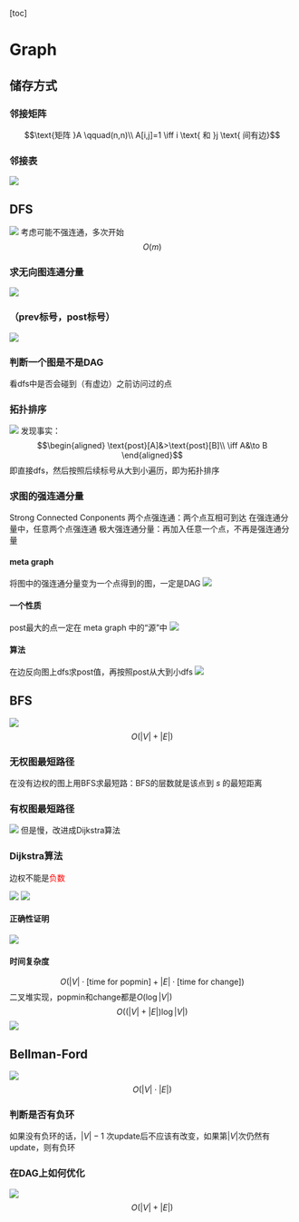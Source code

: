 [toc]
# Graph
## 储存方式
### 邻接矩阵
$$\text{矩阵 }A \qquad(n,n)\\
A[i,j]=1 \iff i \text{ 和 }j \text{ 间有边}$$
### 邻接表
![](./img2/%E5%B1%8F%E5%B9%95%E6%88%AA%E5%9B%BE%202022-06-12%20141722.png)
## DFS
![](./img2/%E5%B1%8F%E5%B9%95%E6%88%AA%E5%9B%BE%202022-06-12%20142523.png)
考虑可能不强连通，多次开始
$$O(m)$$
### 求无向图连通分量
![](./img2/%E5%B1%8F%E5%B9%95%E6%88%AA%E5%9B%BE%202022-06-12%20143844.png)
### （prev标号，post标号）
![](./img2/%E5%B1%8F%E5%B9%95%E6%88%AA%E5%9B%BE%202022-06-12%20144354.png)
### 判断一个图是不是DAG
看dfs中是否会碰到（有虚边）之前访问过的点
### 拓扑排序
![](./img2/%E5%B1%8F%E5%B9%95%E6%88%AA%E5%9B%BE%202022-06-12%20145737.png)
发现事实：$$\begin{aligned}
    \text{post}[A]&>\text{post}[B]\\
\iff  A&\to B
\end{aligned}$$
即直接dfs，然后按照后续标号从大到小遍历，即为拓扑排序
### 求图的强连通分量
Strong Connected Conponents
两个点强连通：两个点互相可到达
在强连通分量中，任意两个点强连通
极大强连通分量：再加入任意一个点，不再是强连通分量
#### meta graph
将图中的强连通分量变为一个点得到的图，一定是DAG
![](./img2/%E5%B1%8F%E5%B9%95%E6%88%AA%E5%9B%BE%202022-06-12%20150642.png)
#### 一个性质
post最大的点一定在 meta graph 中的“源”中
![](./img2/%E5%B1%8F%E5%B9%95%E6%88%AA%E5%9B%BE%202022-06-12%20165434.png)
#### 算法
在边反向图上dfs求post值，再按照post从大到小dfs
![](./img2/%E5%B1%8F%E5%B9%95%E6%88%AA%E5%9B%BE%202022-06-12%20165950.png)
## BFS
![](./img2/%E5%B1%8F%E5%B9%95%E6%88%AA%E5%9B%BE%202022-06-12%20174413.png)
$$O(|V|+|E|)$$
### 无权图最短路径
在没有边权的图上用BFS求最短路：BFS的层数就是该点到 $s$ 的最短距离
### 有权图最短路径
![](./img2/%E5%B1%8F%E5%B9%95%E6%88%AA%E5%9B%BE%202022-06-12%20174859.png)
但是慢，改进成Dijkstra算法
### Dijkstra算法
<div>边权不能是<t style="color:red;">负数</t></div>

![](./img2/%E5%B1%8F%E5%B9%95%E6%88%AA%E5%9B%BE%202022-06-12%20175556.png)
![](./img2/%E5%B1%8F%E5%B9%95%E6%88%AA%E5%9B%BE%202022-06-12%20180128.png)
#### 正确性证明
![](./img2/%E5%B1%8F%E5%B9%95%E6%88%AA%E5%9B%BE%202022-06-12%20180720.png)
#### 时间复杂度
$$O(|V|\cdot\text{[time for popmin]}+|E|\cdot\text{[time for change]})$$
二叉堆实现，popmin和change都是$O(\log|V|)$
$$O((|V|+|E|)\log|V|)$$
![](./img2/%E5%B1%8F%E5%B9%95%E6%88%AA%E5%9B%BE%202022-06-12%20181812.png)

## Bellman-Ford
![](./img2/%E5%B1%8F%E5%B9%95%E6%88%AA%E5%9B%BE%202022-06-12%20202232.png)
$$O(|V|\cdot|E|)$$
### 判断是否有负环
如果没有负环的话，$|V|-1$ 次update后不应该有改变，如果第$|V|$次仍然有update，则有负环
### 在DAG上如何优化
![](./img2/%E5%B1%8F%E5%B9%95%E6%88%AA%E5%9B%BE%202022-06-12%20202914.png)
$$O(|V|+|E|)$$